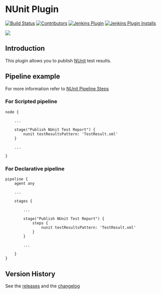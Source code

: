 # NUnit Plugin

[![Build Status](https://ci.jenkins.io/job/Plugins/job/nunit-plugin/job/main/badge/icon)](https://ci.jenkins.io/job/Plugins/job/nunit-plugin/job/main/)
[![Contributors](https://img.shields.io/github/contributors/jenkinsci/nunit-plugin.svg)](https://github.com/jenkinsci/nunit-plugin/graphs/contributors)
[![Jenkins Plugin](https://img.shields.io/jenkins/plugin/v/nunit.svg)](https://plugins.jenkins.io/nunit)
[![Jenkins Plugin Installs](https://img.shields.io/jenkins/plugin/i/nunit.svg?color=blue)](https://plugins.jenkins.io/nunit)


![](docs/images/nunit.png)

## Introduction

This plugin allows you to publish [NUnit](http://www.nunit.org/) test results.

## Pipeline example

For more information refer to [NUnit Pipeline Steps](https://www.jenkins.io/doc/pipeline/steps/nunit/)

### For Scripted pipeline

```
node {

    ...

    stage("Publish NUnit Test Report") {
        nunit testResultsPattern: 'TestResult.xml'
    }

    ...

}
```

### For Declarative pipeline

```
pipeline {
    agent any

    ...

    stages {

        ...

        stage("Publish NUnit Test Report") {
            steps {
                nunit testResultsPattern: 'TestResult.xml'
            }
        }

        ...

    }
}
```

## Version History

See the [releases](https://github.com/jenkinsci/nunit-plugin/releases) and the [changelog](docs/CHANGELOG.md)
